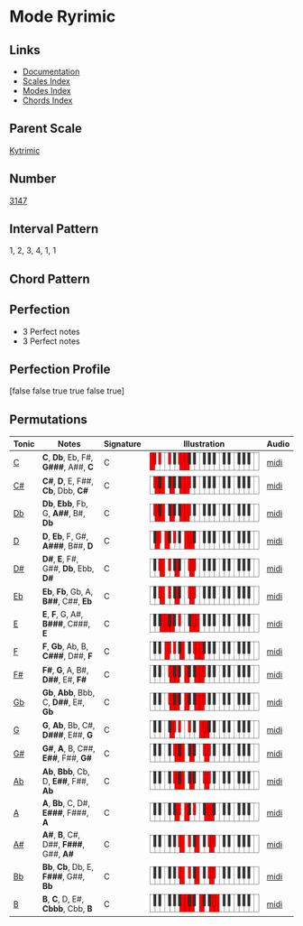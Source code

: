 # Mode Ryrimic

## Links

- [Documentation](index.md)
- [Scales Index](Scales.md)
- [Modes Index](Modes.md)
- [Chords Index](Chords.md)

## Parent Scale

[Kytrimic](ScaleKytrimic.md)

## Number

[3147](https://ianring.com/musictheory/scales/3147)

## Interval Pattern

1, 2, 3, 4, 1, 1

## Chord Pattern



## Perfection

- 3 Perfect notes
- 3 Perfect notes

## Perfection Profile

[false false true true false true]

## Permutations

| Tonic | Notes | Signature | Illustration | Audio |
|-------|-------|-----------|--------------|-------|
| [C](ModeCNaturalRyrimic.md) | **C**, **Db**, Eb, F#, **G###**, A##, **C** | C | ![CNaturalRyrimic](ModeCNaturalRyrimic.png) | [midi](https://github.com/edipermadi/music/blob/main/docs/ModeCNaturalRyrimic.mid?raw=true) |
| [C#](ModeCSharpRyrimic.md) | **C#**, **D**, E, F##, **Cb**, Dbb, **C#** | C | ![CSharpRyrimic](ModeCSharpRyrimic.png) | [midi](https://github.com/edipermadi/music/blob/main/docs/ModeCSharpRyrimic.mid?raw=true) |
| [Db](ModeDFlatRyrimic.md) | **Db**, **Ebb**, Fb, G, **A##**, B#, **Db** | C | ![DFlatRyrimic](ModeDFlatRyrimic.png) | [midi](https://github.com/edipermadi/music/blob/main/docs/ModeDFlatRyrimic.mid?raw=true) |
| [D](ModeDNaturalRyrimic.md) | **D**, **Eb**, F, G#, **A###**, B##, **D** | C | ![DNaturalRyrimic](ModeDNaturalRyrimic.png) | [midi](https://github.com/edipermadi/music/blob/main/docs/ModeDNaturalRyrimic.mid?raw=true) |
| [D#](ModeDSharpRyrimic.md) | **D#**, **E**, F#, G##, **Db**, Ebb, **D#** | C | ![DSharpRyrimic](ModeDSharpRyrimic.png) | [midi](https://github.com/edipermadi/music/blob/main/docs/ModeDSharpRyrimic.mid?raw=true) |
| [Eb](ModeEFlatRyrimic.md) | **Eb**, **Fb**, Gb, A, **B##**, C##, **Eb** | C | ![EFlatRyrimic](ModeEFlatRyrimic.png) | [midi](https://github.com/edipermadi/music/blob/main/docs/ModeEFlatRyrimic.mid?raw=true) |
| [E](ModeENaturalRyrimic.md) | **E**, **F**, G, A#, **B###**, C###, **E** | C | ![ENaturalRyrimic](ModeENaturalRyrimic.png) | [midi](https://github.com/edipermadi/music/blob/main/docs/ModeENaturalRyrimic.mid?raw=true) |
| [F](ModeFNaturalRyrimic.md) | **F**, **Gb**, Ab, B, **C###**, D##, **F** | C | ![FNaturalRyrimic](ModeFNaturalRyrimic.png) | [midi](https://github.com/edipermadi/music/blob/main/docs/ModeFNaturalRyrimic.mid?raw=true) |
| [F#](ModeFSharpRyrimic.md) | **F#**, **G**, A, B#, **D##**, E#, **F#** | C | ![FSharpRyrimic](ModeFSharpRyrimic.png) | [midi](https://github.com/edipermadi/music/blob/main/docs/ModeFSharpRyrimic.mid?raw=true) |
| [Gb](ModeGFlatRyrimic.md) | **Gb**, **Abb**, Bbb, C, **D##**, E#, **Gb** | C | ![GFlatRyrimic](ModeGFlatRyrimic.png) | [midi](https://github.com/edipermadi/music/blob/main/docs/ModeGFlatRyrimic.mid?raw=true) |
| [G](ModeGNaturalRyrimic.md) | **G**, **Ab**, Bb, C#, **D###**, E##, **G** | C | ![GNaturalRyrimic](ModeGNaturalRyrimic.png) | [midi](https://github.com/edipermadi/music/blob/main/docs/ModeGNaturalRyrimic.mid?raw=true) |
| [G#](ModeGSharpRyrimic.md) | **G#**, **A**, B, C##, **E##**, F##, **G#** | C | ![GSharpRyrimic](ModeGSharpRyrimic.png) | [midi](https://github.com/edipermadi/music/blob/main/docs/ModeGSharpRyrimic.mid?raw=true) |
| [Ab](ModeAFlatRyrimic.md) | **Ab**, **Bbb**, Cb, D, **E##**, F##, **Ab** | C | ![AFlatRyrimic](ModeAFlatRyrimic.png) | [midi](https://github.com/edipermadi/music/blob/main/docs/ModeAFlatRyrimic.mid?raw=true) |
| [A](ModeANaturalRyrimic.md) | **A**, **Bb**, C, D#, **E###**, F###, **A** | C | ![ANaturalRyrimic](ModeANaturalRyrimic.png) | [midi](https://github.com/edipermadi/music/blob/main/docs/ModeANaturalRyrimic.mid?raw=true) |
| [A#](ModeASharpRyrimic.md) | **A#**, **B**, C#, D##, **F###**, G##, **A#** | C | ![ASharpRyrimic](ModeASharpRyrimic.png) | [midi](https://github.com/edipermadi/music/blob/main/docs/ModeASharpRyrimic.mid?raw=true) |
| [Bb](ModeBFlatRyrimic.md) | **Bb**, **Cb**, Db, E, **F###**, G##, **Bb** | C | ![BFlatRyrimic](ModeBFlatRyrimic.png) | [midi](https://github.com/edipermadi/music/blob/main/docs/ModeBFlatRyrimic.mid?raw=true) |
| [B](ModeBNaturalRyrimic.md) | **B**, **C**, D, E#, **Cbbb**, Cbb, **B** | C | ![BNaturalRyrimic](ModeBNaturalRyrimic.png) | [midi](https://github.com/edipermadi/music/blob/main/docs/ModeBNaturalRyrimic.mid?raw=true) |
